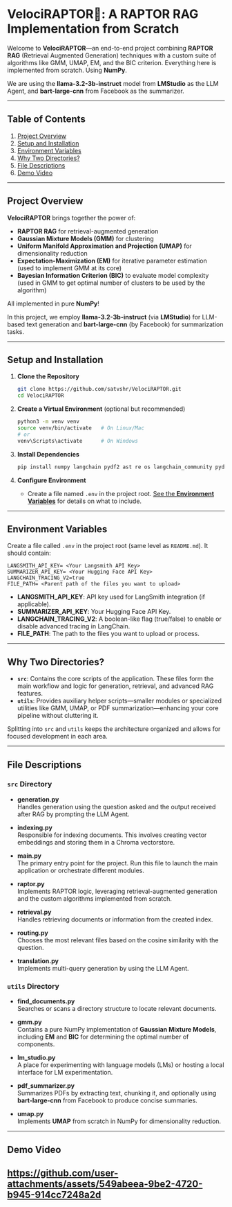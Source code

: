 # VelociRAPTOR🦖: A RAPTOR RAG Implementation from Scratch

Welcome to **VelociRAPTOR**—an end-to-end project combining **RAPTOR RAG** (Retrieval Augmented Generation) techniques with a custom suite of algorithms like GMM, UMAP, EM, and the BIC criterion. Everything here is implemented from scratch. Using **NumPy**.

We are using the **llama-3.2-3b-instruct** model from **LMStudio** as the LLM Agent, and **bart-large-cnn** from Facebook as the summarizer.

---

## Table of Contents

1. [Project Overview](#project-overview)  
2. [Setup and Installation](#setup-and-installation)  
3. [Environment Variables](#environment-variables)  
4. [Why Two Directories?](#why-two-directories)  
5. [File Descriptions](#file-descriptions)  
6. [Demo Video](#demo-video)

---

## Project Overview

**VelociRAPTOR** brings together the power of:

- **RAPTOR RAG** for retrieval-augmented generation  
- **Gaussian Mixture Models (GMM)** for clustering  
- **Uniform Manifold Approximation and Projection (UMAP)** for dimensionality reduction  
- **Expectation-Maximization (EM)** for iterative parameter estimation (used to implement GMM at its core)  
- **Bayesian Information Criterion (BIC)** to evaluate model complexity (used in GMM to get optimal number of clusters to be used by the algorithm)

All implemented in pure **NumPy**!

In this project, we employ **llama-3.2-3b-instruct** (via **LMStudio**) for LLM-based text generation and **bart-large-cnn** (by Facebook) for summarization tasks.

---

## Setup and Installation

1. **Clone the Repository**  
   ```bash
   git clone https://github.com/satvshr/VelociRAPTOR.git
   cd VelociRAPTOR
   ```

2. **Create a Virtual Environment** (optional but recommended)  
   ```bash
   python3 -m venv venv
   source venv/bin/activate   # On Linux/Mac
   # or
   venv\Scripts\activate      # On Windows
   ```

3. **Install Dependencies**  
   ```bash
   pip install numpy langchain pydf2 ast re os langchain_community pydantic python-dotenv requests
   ```

4. **Configure Environment**  
   - Create a file named `.env` in the project root. [See the **Environment Variables**](#environment-variables) for details on what to include.

---

## Environment Variables

Create a file called `.env` in the project root (same level as `README.md`). It should contain:

```
LANGSMITH_API_KEY= <Your Langsmith API Key>
SUMMARIZER_API_KEY= <Your Hugging Face API Key>
LANGCHAIN_TRACING_V2=true
FILE_PATH= <Parent path of the files you want to upload>
```

- **LANGSMITH_API_KEY**: API key used for LangSmith integration (if applicable).  
- **SUMMARIZER_API_KEY**: Your Hugging Face API Key.  
- **LANGCHAIN_TRACING_V2**: A boolean-like flag (true/false) to enable or disable advanced tracing in LangChain.  
- **FILE_PATH**: The path to the files you want to upload or process.

---

## Why Two Directories?

- **`src`**: Contains the core scripts of the application. These files form the main workflow and logic for generation, retrieval, and advanced RAG features.  
- **`utils`**: Provides auxiliary helper scripts—smaller modules or specialized utilities like GMM, UMAP, or PDF summarization—enhancing your core pipeline without cluttering it.

Splitting into `src` and `utils` keeps the architecture organized and allows for focused development in each area.

---

## File Descriptions

### `src` Directory

- **generation.py**  
  Handles generation using the question asked and the output received after RAG by prompting the LLM Agent.

- **indexing.py**  
  Responsible for indexing documents. This involves creating vector embeddings and storing them in a Chroma vectorstore.

- **main.py**  
  The primary entry point for the project. Run this file to launch the main application or orchestrate different modules.

- **raptor.py**  
  Implements RAPTOR logic, leveraging retrieval-augmented generation and the custom algorithms implemented from scratch.

- **retrieval.py**  
  Handles retrieving documents or information from the created index.

- **routing.py**  
  Chooses the most relevant files based on the cosine similarity with the question.

- **translation.py**  
  Implements multi-query generation by using the LLM Agent.

### `utils` Directory

- **find_documents.py**  
  Searches or scans a directory structure to locate relevant documents.

- **gmm.py**  
  Contains a pure NumPy implementation of **Gaussian Mixture Models**, including **EM** and **BIC** for determining the optimal number of components.

- **lm_studio.py**  
  A place for experimenting with language models (LMs) or hosting a local interface for LM experimentation.

- **pdf_summarizer.py**  
  Summarizes PDFs by extracting text, chunking it, and optionally using **bart-large-cnn** from Facebook to produce concise summaries.

- **umap.py**  
  Implements **UMAP** from scratch in NumPy for dimensionality reduction.

---

## Demo Video
https://github.com/user-attachments/assets/549abeea-9be2-4720-b945-914cc7248a2d
---
